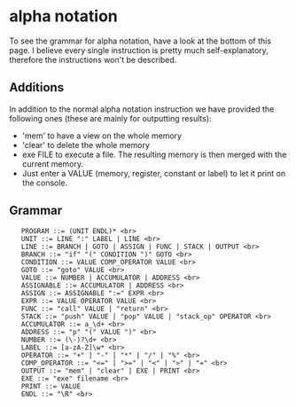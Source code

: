 # alpha notation
To see the grammar for alpha notation, have a look at the bottom of this page. I believe every single 
instruction is pretty much self-explanatory, therefore the instructions won't be described.

## Additions
In addition to the normal alpha notation instruction we have provided the following ones
(these are mainly for outputting results):
- 'mem' to have a view on the whole memory
- 'clear' to delete the whole memory
- exe FILE to execute a file. The resulting memory is then merged with the current memory.
- Just enter a VALUE (memory, register, constant or label) to let it print on the console.

## Grammar
```
   PROGRAM ::= (UNIT ENDL)* <br>
   UNIT ::= LINE ":" LABEL | LINE <br>
   LINE ::= BRANCH | GOTO | ASSIGN | FUNC | STACK | OUTPUT <br>
   BRANCH ::= "if" "(" CONDITION ")" GOTO <br>
   CONDITION ::= VALUE COMP_OPERATOR VALUE <br>
   GOTO ::= "goto" VALUE <br>
   VALUE ::= NUMBER | ACCUMULATOR | ADDRESS <br>
   ASSIGNABLE ::= ACCUMULATOR | ADDRESS <br>
   ASSIGN ::= ASSIGNABLE ":=" EXPR <br>
   EXPR ::= VALUE OPERATOR VALUE <br>
   FUNC ::= "call" VALUE | "return" <br>
   STACK ::= "push" VALUE | "pop" VALUE | "stack_op" OPERATOR <br>
   ACCUMULATOR ::= a_\d+ <br>
   ADDRESS ::= "p" "(" VALUE ")" <br>
   NUMBER ::= (\-)?\d+ <br>
   LABEL ::= [a-zA-Z]\w* <br>
   OPERATOR ::= "+" | "-" | "*" | "/" | "%" <br>
   COMP_OPERATOR ::= "<=" | ">=" | "<" | ">" | "=" <br>
   OUTPUT ::= "mem" | "clear" | EXE | PRINT <br>
   EXE ::= "exe" filename <br>
   PRINT ::= VALUE
   ENDL ::= "\R" <br>
```